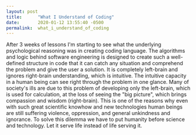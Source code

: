 ```yaml
---
layout: post
title:      "What I Understand of Coding"
date:       2020-01-12 13:55:40 -0500
permalink:  what_i_understand_of_coding
---
```



After 3 weeks of lessons I'm starting to see what the underlying psychological reasoning was in creating coding language. The algorithms and logic behind software engineering is designed to create such a well-defined structure in code that it can catch any situation and comprehend the problem and give the user a solution. It is completely left-brain and ignores right-brain understanding, which is intuitive. The intuitive capacity in a human being can see right through the problem in one glance. Many of society's ills are due to this problem of developing only the left-brain, which is used for calculation, at the loss of seeing the "big picture", which brings compassion and wisdom (right-brain). This is one of the reasons why even with such great scientific knowhow and new technologies human beings are still suffering violence, oppression, and general unkindness and ignorance. To solve this dilemma we have to put humanity before science and technology. Let it serve life instead of life serving it.
